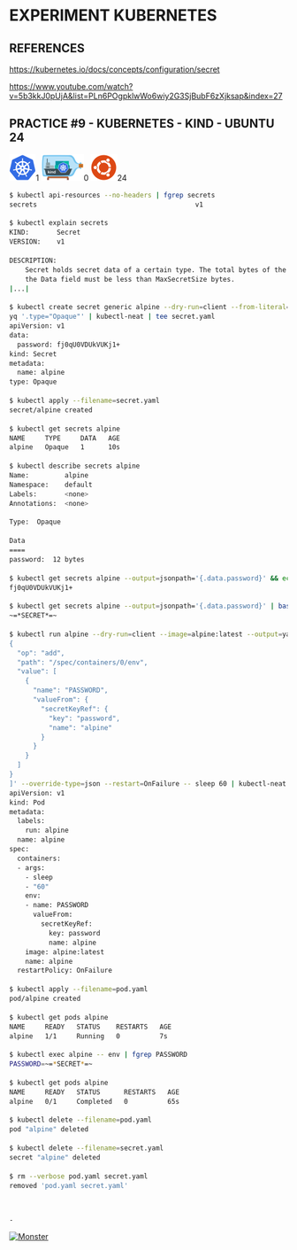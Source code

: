 # EXPERIMENT KUBERNETES

## REFERENCES

https://kubernetes.io/docs/concepts/configuration/secret

https://www.youtube.com/watch?v=5b3kkJ0pUjA&list=PLn6POgpklwWo6wiy2G3SjBubF6zXjksap&index=27

## PRACTICE #9 - KUBERNETES - KIND - UBUNTU 24

[![Kubernetes](img/kubernetes.webp "Kubernetes")](https://kubernetes.io)1
[![Kind](img/kind.webp "Kind")](https://kind.sigs.k8s.io)0
[![Ubuntu](img/ubuntu.webp "Ubuntu")](https://ubuntu.com)24

```bash
$ kubectl api-resources --no-headers | fgrep secrets
secrets                                        v1                                true    Secret

$ kubectl explain secrets
KIND:       Secret
VERSION:    v1

DESCRIPTION:
    Secret holds secret data of a certain type. The total bytes of the values in
    the Data field must be less than MaxSecretSize bytes.
|...|

$ kubectl create secret generic alpine --dry-run=client --from-literal=password='~=*SECRET*=~' --output=yaml |
yq '.type="Opaque"' | kubectl-neat | tee secret.yaml
apiVersion: v1
data:
  password: fj0qU0VDUkVUKj1+
kind: Secret
metadata:
  name: alpine
type: Opaque

$ kubectl apply --filename=secret.yaml
secret/alpine created

$ kubectl get secrets alpine
NAME     TYPE     DATA   AGE
alpine   Opaque   1      10s

$ kubectl describe secrets alpine
Name:         alpine
Namespace:    default
Labels:       <none>
Annotations:  <none>

Type:  Opaque

Data
====
password:  12 bytes

$ kubectl get secrets alpine --output=jsonpath='{.data.password}' && echo
fj0qU0VDUkVUKj1+

$ kubectl get secrets alpine --output=jsonpath='{.data.password}' | base64 --decode && echo
~=*SECRET*=~

$ kubectl run alpine --dry-run=client --image=alpine:latest --output=yaml --overrides='[
{
  "op": "add",
  "path": "/spec/containers/0/env",
  "value": [
    {
      "name": "PASSWORD",
      "valueFrom": {
        "secretKeyRef": {
          "key": "password",
          "name": "alpine"
        }
      }
    }
  ]
}
]' --override-type=json --restart=OnFailure -- sleep 60 | kubectl-neat | tee pod.yaml
apiVersion: v1
kind: Pod
metadata:
  labels:
    run: alpine
  name: alpine
spec:
  containers:
  - args:
    - sleep
    - "60"
    env:
    - name: PASSWORD
      valueFrom:
        secretKeyRef:
          key: password
          name: alpine
    image: alpine:latest
    name: alpine
  restartPolicy: OnFailure

$ kubectl apply --filename=pod.yaml
pod/alpine created

$ kubectl get pods alpine
NAME     READY   STATUS    RESTARTS   AGE
alpine   1/1     Running   0          7s

$ kubectl exec alpine -- env | fgrep PASSWORD
PASSWORD=~=*SECRET*=~

$ kubectl get pods alpine
NAME     READY   STATUS      RESTARTS   AGE
alpine   0/1     Completed   0          65s

$ kubectl delete --filename=pod.yaml
pod "alpine" deleted

$ kubectl delete --filename=secret.yaml
secret "alpine" deleted

$ rm --verbose pod.yaml secret.yaml
removed 'pod.yaml secret.yaml'
```

&nbsp;

`-`

[![Monster](https://avatars.githubusercontent.com/u/47848582?s=96&v=4 "Boo!")](../README.md)
